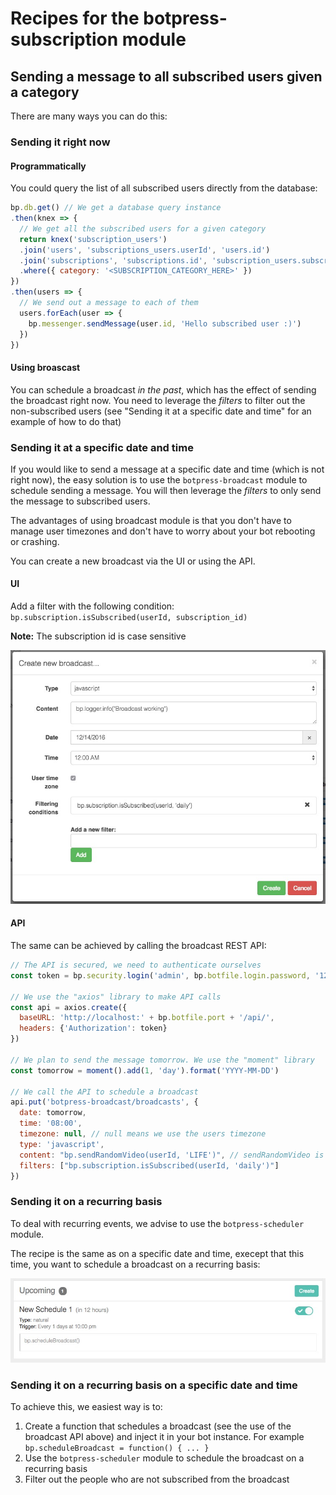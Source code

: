 # Recipes for the botpress-subscription module

## Sending a message to all subscribed users given a category

There are many ways you can do this:

### Sending it right now

#### Programmatically

You could query the list of all subscribed users directly from the database:

```js
bp.db.get() // We get a database query instance
.then(knex => {
  // We get all the subscribed users for a given category
  return knex('subscription_users')
  .join('users', 'subscriptions_users.userId', 'users.id')
  .join('subscriptions', 'subscriptions.id', 'subscription_users.subscriptionId')
  .where({ category: '<SUBSCRIPTION_CATEGORY_HERE>' })
})
.then(users => {
  // We send out a message to each of them
  users.forEach(user => {
    bp.messenger.sendMessage(user.id, 'Hello subscribed user :)')
  })
})
```

#### Using broascast

You can schedule a broadcast *in the past*, which has the effect of sending the broadcast right now. You need to leverage the *filters* to filter out the non-subscribed users (see "Sending it at a specific date and time" for an example of how to do that)

### Sending it at a specific date and time

If you would like to send a message at a specific date and time (which is not right now), the easy solution is to use the `botpress-broadcast` module to schedule sending a message. You will then leverage the *filters* to only send the message to subscribed users.

The advantages of using broadcast module is that you don't have to manage user timezones and don't have to worry about your bot rebooting or crashing.

You can create a new broadcast via the UI or using the API.

#### UI

Add a filter with the following condition: `bp.subscription.isSubscribed(userId, subscription_id)`

**Note:** The subscription id is case sensitive

<img src='/assets/mod_subscription_1.jpg'>

#### API

The same can be achieved by calling the broadcast REST API:

```js
// The API is secured, we need to authenticate ourselves
const token = bp.security.login('admin', bp.botfile.login.password, '127.0.0.1')

// We use the "axios" library to make API calls
const api = axios.create({
  baseURL: 'http://localhost:' + bp.botfile.port + '/api/',
  headers: {'Authorization': token}
})

// We plan to send the message tomorrow. We use the "moment" library
const tomorrow = moment().add(1, 'day').format('YYYY-MM-DD')

// We call the API to schedule a broadcast
api.put('botpress-broadcast/broadcasts', {
  date: tomorrow,
  time: '08:00',
  timezone: null, // null means we use the users timezone
  type: 'javascript',
  content: "bp.sendRandomVideo(userId, 'LIFE')", // sendRandomVideo is a function we injected in our bot
  filters: ["bp.subscription.isSubscribed(userId, 'daily')"]
})
```

### Sending it on a recurring basis

To deal with recurring events, we advise to use the `botpress-scheduler` module.

The recipe is the same as on a specific date and time, execept that this time, you want to schedule a broadcast on a recurring basis:

<img src='/assets/mod_subscription_2.jpg'>

### Sending it on a recurring basis on a specific date and time

To achieve this, we easiest way is to:

1. Create a function that schedules a broadcast (see the use of the broadcast API above) and inject it in your bot instance. For example `bp.scheduleBroadcast = function() { ... }`
2. Use the `botpress-scheduler` module to schedule the broadcast on a recurring basis
3. Filter out the people who are not subscribed from the broadcast

